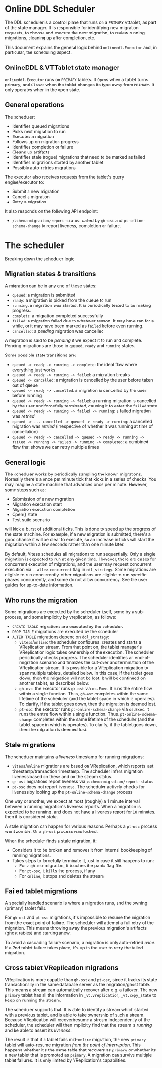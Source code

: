 # Online DDL Scheduler

The DDL scheduler is a control plane that runs on a `PRIMARY` vttablet, as part of the state manager. It is responsible for identifying new migration requests, to choose and execute the next migration, to review running migrations, cleaning up after completion, etc.

This document explains the general logic behind `onlineddl.Executor` and, in particular, the scheduling aspect.

## OnlineDDL & VTTablet state manager

`onlineddl.Executor` runs on `PRIMARY` tablets. It `Open`s when a tablet turns primary, and `Close`s when the tablet changes its type away from `PRIMARY`. It only operates when in the open state.

## General operations

The scheduler:

- Identifies queued migrations
- Picks next migration to run
- Executes a migration
- Follows up on migration progress
- Identifies completion or failure
- Cleans up artifacts
- Identifies stale (rogue) migrations that need to be marked as failed
- Identifies migrations started by another tablet
- Possibly auto-retries migrations

The executor also receives requests from the tablet's query engine/executor to:

- Submit a new migration
- Cancel a migration
- Retry a migration

It also responds on the following API endpoint:

- `/schema-migration/report-status`: called by `gh-ost` and `pt-online-schema-change` to report liveness, completion or failure.

# The scheduler

Breaking down the scheduler logic

## Migration states & transitions

A migration can be in any one of these states:

- `queued`: a migration is submitted
- `ready`: a migration is picked from the queue to run
- `running`: a migration was started. It is periodically tested to be making progress.
- `complete`: a migration completed successfully
- `failed`: a migration failed due to whatever reason. It may have ran for a while, or it may have been marked as `failed` before even running.
- `cancelled`: a _pending_ migration was cancelled

A migration is said to be _pending_ if we expect it to run and complete. Pending migrations are those in `queued`, `ready` and `running` states.

Some possible state transitions are:

- `queued -> ready -> running -> complete`: the ideal flow where everything just works
- `queued -> ready -> running -> failed`: a migration breaks
- `queued -> cancelled`: a migration is cancelled by the user before taken out of queue
- `queued -> ready -> cancelled`: a migration is cancelled by the user before running
- `queued -> ready -> running -> failed`: a running migration is cancelled by the user and forcefully terminated, causing it to enter the `failed` state
- `queued -> ready -> running -> failed -> running`: a failed migration was _retried_
- `queued -> ... cancelled -> queued -> ready -> running`: a cancelled migration was _retried_ (irrespective of whether it was running at time of cancellation)
- `queued -> ready -> cancelled -> queued -> ready -> running -> failed -> running -> failed -> running -> completed`: a combined flow that shows we can retry multiple times

## General logic

The scheduler works by periodically sampling the known migrations. Normally there's a once per minute tick that kicks in a series of checks. You may imagine a state machine that advances once per minute. However, some steps such as:

- Submission of a new migration
- Migration execution start
- Migration execution completion
- Open() state
- Test suite scenario

will kick a burst of additional ticks. This is done to speed up the progress of the state machine. For example, if a new migration is submitted, there's a good chance it will be clear to execute, so an increase in ticks will start the migration within a few seconds rather than one minute later.

By default, Vitess schedules all migrations to run sequentially. Only a single migration is expected to run at any given time. However, there are cases for concurrent execution of migrations, and the user may request concurrent execution via `--allow-concurrent` flag in `ddl_strategy`. Some migrations are eligible to run concurrently, other migrations are eligible to run specific phases concurrently, and some do not allow concurrency. See the user guides for up-to-date information.

## Who runs the migration

Some migrations are executed by the scheduler itself, some by a sub-process, and some implicitly by vreplication, as follows:

- `CREATE TABLE` migrations are executed by the scheduler.
- `DROP TABLE` migrations are executed by the scheduler.
- `ALTER TABLE` migrations depend on `ddl_strategy`:
  - `vitess`/`online`: the scheduler configures, creates and starts a VReplication stream. From that point on, the tablet manager's VReplication logic takes ownership of the execution. The scheduler periodically checks progress. The scheduler identifies an end-of-migration scenario and finalizes the cut-over and termination of the VReplication stream. It is possible for a VReplication migration to span multiple tablets, detailed below. In this case, if the tablet goes down, then the migration will not be lost. It will be continued on another tablet, as described below.
  - `gh-ost`: the executor runs `gh-ost` via `os.Exec`. It runs the entire flow within a single function. Thus, `gh-ost` completes within the same lifetime of the scheduler (and the tablet space in which is operates). To clarify, if the tablet goes down, then the migration is deemed lost.
  - `pt-osc`: the executor runs `pt-online-schema-change` via `os.Exec`. It runs the entire flow within a single function. Thus, `pt-online-schema-change` completes within the same lifetime of the scheduler (and the tablet space in which is operates). To clarify, if the tablet goes down, then the migration is deemed lost.

## Stale migrations

The scheduler maintains a _liveness_ timestamp for running migrations:

- `vitess`/`online` migrations are based on VReplication, which reports last timestamp/transaction timestamp. The scheduler infers migration liveness based on these and on the stream status.
- `gh-ost` migrations report liveness via `/schema-migration/report-status`
- `pt-osc` does not report liveness. The scheduler actively checks for liveness by looking up the `pt-online-schema-change` process.

One way or another, we expect at most (roughly) a 1 minute interval between a running migration's liveness reports. When a migration is expected to be running, and does not have a liveness report for `10` minutes, then it is considered _stale_.

A stale migration can happen for various reasons. Perhaps a `pt-osc` process went zombie. Or a `gh-ost` process was locked.

When the scheduler finds a stale migration, it:

- Considers it to be broken and removes it from internal bookkeeping of running migrations.
- Takes steps to forcefully terminate it, just in case it still happens to run:
  - For a `gh-ost` migration, it touches the panic flag file.
  - For `pt-osc`, it `kill`s the process, if any
  - For `online`, it stops and deletes the stream

## Failed tablet migrations

A specially handled scenario is where a migration runs, and the owning (primary) tablet fails.

For `gh-ost` and `pt-osc` migrations, it's impossible to resume the migration from the exact point of failure. The scheduler will attempt a full retry of the migration. This means throwing away the previous migration's artifacts (ghost tables) and starting anew.

To avoid a cascading failure scenario, a migration is only auto-retried _once_. If a 2nd tablet failure takes place, it's up to the user to retry the failed migration.

## Cross tablet VReplication migrations

VReplication is more capable than `gh-ost` and `pt-osc`, since it tracks its state transactionally in the same database server as the migration/ghost table. This means a stream can automatically recover after e.g. a failover. The new `primary` tablet has all the information in `_vt.vreplication`, `_vt.copy_state` to keep on running the stream.

The scheduler supports that. It is able to identify a stream which started with a previous tablet, and is able to take ownership of such a stream. Because VReplication will recover/resume a stream independently of the scheduler, the scheduler will then implicitly find that the stream is _running_ and be able to assert its _liveness_.

The result is that if a tablet fails mid-`online` migration, the new `primary` tablet will auto-resume migration _from the point of interruption_. This happens whether it's the same table that recovers as `primary` or whether its a new tablet that is promoted as `primary`. A migration can survive multiple tablet failures. It is only limited by VReplication's capabilities.
